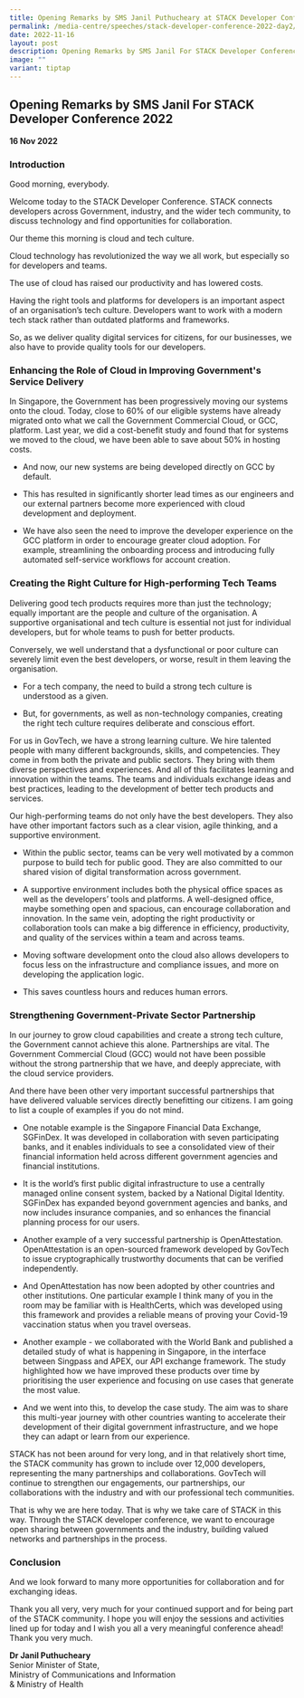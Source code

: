 ```yaml
---
title: Opening Remarks by SMS Janil Puthucheary at STACK Developer Conference 2022
permalink: /media-centre/speeches/stack-developer-conference-2022-day2/
date: 2022-11-16
layout: post
description: Opening Remarks by SMS Janil For STACK Developer Conference 2022
image: ""
variant: tiptap
---
```

## Opening Remarks by SMS Janil For STACK Developer Conference 2022

**16 Nov 2022**
 
 

### Introduction

       
Good morning, everybody.

Welcome today to the STACK Developer Conference. STACK connects developers across Government, industry, and the wider tech community, to discuss technology and find opportunities for collaboration.

Our theme this morning is cloud and tech culture.

Cloud technology has revolutionized the way we all work, but especially so for developers and teams.

The use of cloud has raised our productivity and has lowered costs.

Having the right tools and platforms for developers is an important aspect of an organisation’s tech culture. Developers want to work with a modern tech stack rather than outdated platforms and frameworks.

So, as we deliver quality digital services for citizens, for our businesses, we also have to provide quality tools for our developers.


### Enhancing the Role of Cloud in Improving Government's Service Delivery


        

In Singapore, the Government has been progressively moving our systems onto the cloud. Today, close to 60% of our eligible systems have already migrated onto what we call the Government Commercial Cloud, or GCC, platform. Last year, we did a cost-benefit study and found that for systems we moved to the cloud, we have been able to save about 50% in hosting costs.


* And now, our new systems are being developed directly on GCC by default.

* This has resulted in significantly shorter lead times as our engineers and our external partners become more experienced with cloud development and deployment.

* We have also seen the need to improve the developer experience on the GCC platform in order to encourage greater cloud adoption. For example, streamlining the onboarding process and introducing fully automated self-service workflows for account creation.
 

### Creating the Right Culture for High-performing Tech Teams


Delivering good tech products requires more than just the technology; equally important are the people and culture of the organisation. A supportive organisational and tech culture is essential not just for individual developers, but for whole teams to push for better products.

Conversely, we well understand that a dysfunctional or poor culture can severely limit even the best developers, or worse, result in them leaving the organisation.


* For a tech company, the need to build a strong tech culture is understood as a given.

* But, for governments, as well as non-technology companies, creating the right tech culture requires deliberate and conscious effort.

For us in GovTech, we have a strong learning culture. We hire talented people with many different backgrounds, skills, and competencies. They come in from both the private and public sectors. They bring with them diverse perspectives and experiences. And all of this facilitates learning and innovation within the teams. The teams and individuals exchange ideas and best practices, leading to the development of better tech products and services.

Our high-performing teams do not only have the best developers. They also have other important factors such as a clear vision, agile thinking, and a supportive environment.

* Within the public sector, teams can be very well motivated by a common purpose to build tech for public good. They are also committed to our shared vision of digital transformation across government. 

* A supportive environment includes both the physical office spaces as well as the developers’ tools and platforms. A well-designed office, maybe something open and spacious, can encourage collaboration and innovation. In the same vein, adopting the right productivity or collaboration tools can make a big difference in efficiency, productivity, and quality of the services within a team and across teams.

* Moving software development onto the cloud also allows developers to focus less on the infrastructure and compliance issues, and more on developing the application logic.

* This saves countless hours and reduces human errors.


### Strengthening Government-Private Sector Partnership

 
In our journey to grow cloud capabilities and create a strong tech culture, the Government cannot achieve this alone. Partnerships are vital. The Government Commercial Cloud (GCC) would not have been possible without the strong partnership that we have, and deeply appreciate, with the cloud service providers. 

And there have been other very important successful partnerships that have delivered valuable services directly benefitting our citizens. I am going to list a couple of examples if you do not mind.

* One notable example is the Singapore Financial Data Exchange, SGFinDex. It was developed in collaboration with seven participating banks, and it enables individuals to see a consolidated view of their financial information held across different government agencies and financial institutions.

* It is the world’s first public digital infrastructure to use a centrally managed online consent system, backed by a National Digital Identity. SGFinDex has expanded beyond government agencies and banks, and now includes insurance companies, and so enhances the financial planning process for our users.

* Another example of a very successful partnership is OpenAttestation. OpenAttestation is an open-sourced framework developed by GovTech to issue cryptographically trustworthy documents that can be verified independently.

* And OpenAttestation has now been adopted by other countries and other institutions. One particular example I think many of you in the room may be familiar with is HealthCerts, which was developed using this framework and provides a reliable means of proving your Covid-19 vaccination status when you travel overseas.

* Another example - we collaborated with the World Bank and published a detailed study of what is happening in Singapore, in the interface between Singpass and APEX, our API exchange framework. The study highlighted how we have improved these products over time by prioritising the user experience and focusing on use cases that generate the most value.

* And we went into this, to develop the case study. The aim was to share this multi-year journey with other countries wanting to accelerate their development of their digital government infrastructure, and we hope they can adapt or learn from our experience.

    
STACK has not been around for very long, and in that relatively short time, the STACK community has grown to include over 12,000 developers, representing the many partnerships and collaborations. GovTech will continue to strengthen our engagements, our partnerships, our collaborations with the industry and with our professional tech communities.

That is why we are here today. That is why we take care of STACK in this way. Through the STACK developer conference, we want to encourage open sharing between governments and the industry, building valued networks and partnerships in the process.

### Conclusion

      
And we look forward to many more opportunities for collaboration and for exchanging ideas. 

Thank you all very, very much for your continued support and for being part of the STACK community. I hope you will enjoy the sessions and activities lined up for today and I wish you all a very meaningful conference ahead! Thank you very much.


**Dr Janil Puthucheary**<br>
Senior Minister of State, <br>
Ministry of Communications and Information <br> &amp; Ministry of Health<br>